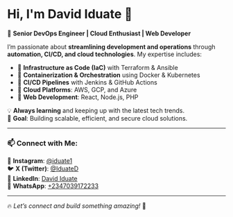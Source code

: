 # Hi, I'm David Iduate 👋  

🚀 **Senior DevOps Engineer | Cloud Enthusiast | Web Developer**  

I’m passionate about **streamlining development and operations** through **automation, CI/CD, and cloud technologies**. My expertise includes:  

- 🔹 **Infrastructure as Code (IaC)** with Terraform & Ansible  
- 🔹 **Containerization & Orchestration** using Docker & Kubernetes  
- 🔹 **CI/CD Pipelines** with Jenkins & GitHub Actions  
- 🔹 **Cloud Platforms**: AWS, GCP, and Azure  
- 🔹 **Web Development**: React, Node.js, PHP  

💡 **Always learning** and keeping up with the latest tech trends.  
🎯 **Goal**: Building scalable, efficient, and secure cloud solutions.  

---

### 📫 Connect with Me:  
📸 **Instagram**: [@iduate1](https://www.instagram.com/iduate1)  
🐦 **X (Twitter)**: [@IduateD](https://x.com/IduateD)  
🔗 **LinkedIn**: [David Iduate](https://www.linkedin.com/in/david-iduate)  
💬 **WhatsApp**: [+2347039172233](https://wa.me/2347039172233)  

---

🔥 _Let’s connect and build something amazing!_ 🚀  

